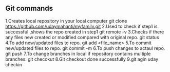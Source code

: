 Git commands
------------
1.Creates local repository in your local computer
   git clone https://github.com/udaymahanti/myfamily.git
2.Used to check if step1 is successful ,shows the repo created in step1
   git remote -v
3.Checks if there any files new created or modified compared with original repo.
   git status
4.To add new/updated files to repo.
   git add <file_name>
5.To commit new/updated files to repo.
   git commit -m <message>
6.To push changes to actaul repo.
   git push
7.To change branches in local if  repository contains multiple  branches.
   git checokut <branch>
8.Git checkout done successfully
9.git agin uday checkin
